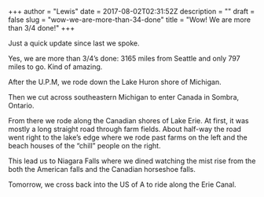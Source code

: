+++
author = "Lewis"
date = 2017-08-02T02:31:52Z
description = ""
draft = false
slug = "wow-we-are-more-than-34-done"
title = "Wow!  We are more than 3/4 done!"
+++


Just a quick update since last we spoke.

Yes, we are more than 3/4’s done: 3165 miles from Seattle and only 797 miles to go. Kind of amazing.

After the U.P.M, we rode down the Lake Huron shore of Michigan.

Then we cut across southeastern Michigan to enter Canada in Sombra, Ontario.

From there we rode along the Canadian shores of Lake Erie. At first, it was mostly a long straight road through farm fields. About half-way the road went right to the lake’s edge where we rode past farms on the left and the beach houses of the “chill” people on the right.

This lead us to Niagara Falls where we dined watching the mist rise from the both the American falls and the Canadian horseshoe falls.

Tomorrow, we cross back into the US of A to ride along the Erie Canal.

